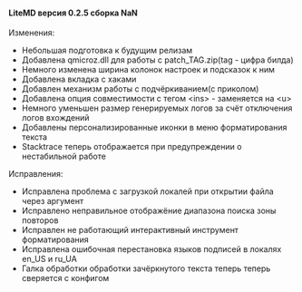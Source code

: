 #### LiteMD версия 0.2.5 сборка NaN

Изменения:
- Небольшая подготовка к будущим релизам
- Добавлена qmicroz.dll для работы с patch_TAG.zip(tag - цифра билда)
- Немного изменена ширина колонок настроек и подсказок к ним
- Добавлена вкладка с хаками
- Добавлен механизм работы с подчёркиванием(с приколом)
- Добавлена опция совместимости с тегом \<ins\> - заменяется на \<u\>
- Немного уменьшен размер генерируемых логов за счёт отключения логов вхождений
- Добавлены персонализированные иконки в меню форматирования текста
- Stacktrace теперь отображается при предупреждении о нестабильной работе

Исправления:
- Исправлена проблема с загрузкой локалей при открытии файла через аргумент
- Исправлено неправильное отображёние диапазона поиска зоны повторов
- Исправлен не работающий интерактивный инструмент форматирования
- Исправлена ошибочная перестановка языков подписей в локалях en_US и ru_UA
- Галка обработки обработки зачёркнутого текста теперь теперь сверяется с конфигом

